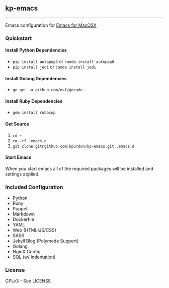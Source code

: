 ## kp-emacs
---

Emacs configuration for [Emacs for MacOSX](http://emacsformacosx.com/)

### Quickstart

#### Install Python Dependencies

* `pip install autopep8` or `conda install autopep8`
* `pip install jedi` or `conda install jedi`

#### Install Golang Dependencies

* `go get -u github.com/nsf/gocode`

#### Install Ruby Dependencies

* `gem install rubocop`

#### Get Source

1. `cd ~`
2. `rm -rf .emacs.d`
3. `git clone git@github.com:kpurdon/kp-emacs.git .emacs.d`

#### Start Emacs

When you start emacs all of the required packages will be installed and settings applied.

### Included Configuration

* Python
* Ruby
* Puppet
* Markdown
* Dockerfile
* YAML
* Web (HTML/JS/CSS)
* SASS
* Jekyll Blog (Polymode Support)
* Golang
* NginX Config
* SQL (w/ indentation)

### License

GPLv3 - See LICENSE
